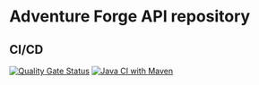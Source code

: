 # Adventure Forge API repository

## CI/CD
[![Quality Gate Status](https://sonarcloud.io/api/project_badges/measure?project=AdventureForge_api&metric=alert_status)](https://sonarcloud.io/summary/new_code?id=AdventureForge_api)
[![Java CI with Maven](https://github.com/AdventureForge/api/actions/workflows/build-push-dockerhub.yml/badge.svg)](https://github.com/AdventureForge/api/actions/workflows/build-push-dockerhub.yml)
